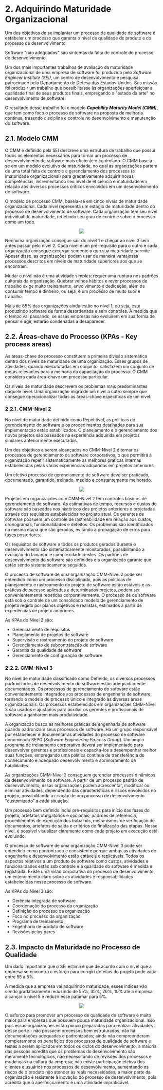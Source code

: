# 2. Adquirindo Maturidade Organizacional

Um dos objetivos de se implantar um processo de qualidade de software é estabeler um processo que garanta o nível de qualidade do produto e do processo de desenvolvimento.

Software "não adequados" são sintomas da falta de controle do processo de desenvolvimento.

Um dos mais importantes trabalhos de avaliação da maturidade organizacional de uma empresa de software foi produzido pelo _Software Engineer Institute (SEI)_, um centro de desenvolvimento e pesquisa patrocinado pelo Departamento de Defesa dos Estados Unidos. Sua missão foi produzir um trabalho que possibilitasse às organizações aperfeiçoar a qualidade final de seus produtos finais, empregando o "estado da arte" no desenvolvimento de software.

O resultado desse trabalho foi o modelo **_Capability Maturity Model (CMM)_**, que tem como foco o processo de software na proposta de melhoria contínua, trazendo disciplina e controle no desenvolvimento e manutenção do software.

## 2.1. Modelo CMM

O CMM é definido pela SEI descreve uma estrutura de trabalho que possui todos os elementos necessários para tornar um processo de desenvolvimento de software mais eficiente e controlado. O CMM baseia-se em um modelo evolutivo de maturidade, no qual as organizações partem de uma total falta de controle e gerenciamento dos processos (a imaturidade organizacional) para gradativamente adquirir novas competências, incrementando seu nível de eficiência e maturidade em relação aos diversos processos críticos envolvidos em um desenvolvimento de software.

O modelo de processo CMM, baseia-se em cinco níveis de maturidade organizacional. Cada nível representa um estágio de maturidade dentro do processo de desenvolvimento de software. Cada organização tem seu nível individual de maturidade, refletindo seu grau de controle sobre o processo como um todo.

<div align="center">
  <img src="books/alexandre_bartie/imgs/cmm.png" >
</div>

Nenhuma organização consegue sair do nível 1 e chegar ao nível 3 sem antes passar pelo nível 2. Cada nível é um pré-requisito para o outro e cada organização consegue excergar somente o que sua maturidade permite. Apesar disso, as organizações podem usar de maneira vantajosas processos descritos em níveis de maturidade superiores aos que se encontram. 


Mudar o nível não é uma atividade simples; requer uma ruptura nos padrões culturais da organização. Quebrar velhos hábitos e rever processos de trabalho exige muito treinamento, envolvimento e dedicação, além de consumir tempo e dinheiro, ou seja, é um processo de muito suor e trabalho.

Mais de 85% das organizações ainda estão no nível 1, ou seja, está produzindo software de forma desordenada e sem controles. À medida que o tempo vai passando, se essas empresas não evoluírem em sua forma de pensar e agir, estarão condenadas a desaparecer.

## 2.2. Áreas-chave do Processo (KPAs - Key process areas)

As áreas-chave do processo constituem a primeira divisão sistemática dentro dos níveis de maturidade de uma organização. Esses grupos de atividades, quando execututadas em conjunto, satisfazem um conjunto de metas relevantes para a melhoria da capacitação do processo. O CMM considera cada área-chave um processo particular.

Os níveis de maturidade descrevem os problemas mais predominantes daquele nível. Uma organização migra de um nível a outro sempre que consegue operacionalizar todas as áreas-chave específicas de um nível.

### 2.2.1. CMM-Nível 2

No nível de maturidade definido como Repetitível, as políticas de gerenciamento do software e os procedimentos detalhados para sua implementação estão estabilizados. O planejamento e o gerenciamento dos novos projetos são baseados na experiência adquirida em projetos similares anteriormente executados. 

Um dos objetivos a serem alcançados no CMM-Nível 2 é tornar os processos de gerenciamento de software corporativos, o que permitirá à organização repetir sistematicamente as melhores práticas internas estabelecidas pelas várias experiências adquiridas em projetos anteriores. 

Um efetivo processo de gerenciamento de software deve ser praticado, documentado, garantido, treinado, medido e constantemente melhorado.

<div align="center">
  <img src="books/alexandre_bartie/imgs/KPAs.png">
</div>

Projetos em organizações com CMM-Nível 2 têm controles básicos de gerenciamento de software. As estimativas de tempo, recursos e custos do software são baseadas nos históricos dos projetos anteriores e projetadas através dos requisitos estabelecidos no projeto atual. Os gerentes de software possuem um controle de rastreabilidade em relação aos custos, cronogramas, funcionalidades e defeitos. Os problemas são identificados na mesma etapa que são gerados, evitando a propagação de erros para fases posteriores.

Os requisitos de software e todos os produtos gerados durante o desenvolvimento são sistematicamente monitorados, possibilitando a evolução do tamanho e complexidade destes. Os padrões de desenvolvimento do software são definidos e a organização garante que estão sendo sistematicamente seguidos.

O processo de software de uma organização CMM-Nível 2 pode ser entendido como um processo disciplinado, pois as políticas de planejamento e rastreamento do projeto de software estão estáveis e as práticas de sucesso aplicadas a determinados projetos, podem ser convenientemente repetidas corporativamente. O processo de de software está sob o controle de um consolidado modelo de gerenciamento de projeto regido por planos objetivos e realistas, estimados a partir de experiências de projeto anteriores.

As KPAs do Nível 2 são:
* Gerenciamento de requisitos
* Planejamento de projetos de software
* Supervisão e rastreamento do projeto de software
* Gerenciamento de subcontratação de software
* Garantia da qualidade de software
* Gerenciamento de configuração de software

### 2.2.2. CMM-Nível 3

No nível de maturidade classificado como Definido, os diversos processos padronizados de desenvolvimento de software estão adequadamente documentados. Os processos de gerenciamento do software estão convenientemente integrados aos processos de engenharia de software, tornando o modelo de processo único e integrado às diversas áreas organizacionais. Os processos estabelecidos em organizações CMM-Nível 3 são usados e ajustados para auxiliar os gerentes e profissionais de software a ganharem mais produtividade.

A organização busca as melhores práticas de engenharia de software quando padronizam seus processos de software. Há um grupo responsável por estabelecer e documentar as atividades do processo de software denominado SEPG (_Software Engineering Process Group_). Um amplo programa de treinamento corporativo deverá ser implementado para desenvolver gerentes e profissionais e capacitá-los a desempenhar melhor suas funções, empregando uma política contínua de transferência do conhecimento e adequado desenvolvimento e aprimoramento de habilidades.

As organizações CMM-Nível 3 conseguem gerenciar processos dinâmicos de desenvolvimento de software. A partir de um processo padrão de desenvolvimento, essas organizações podem acrescentar, modificar ou eliminar atividades, dependendo das características e riscos envolvidos no projeto, possibilitando a criação de um processo de desenvolvimento "customizado" a cada situação. 

Um processo bem definido inclui pré-requisitos para início das fases do projeto, artefatos obrigatórios e opcionais, padrões de referência, procedimentos de execução dos trabalhos, mecanismos de verificação de documentos, artefatos de saída e critérios de finalização das etapas. Nesse nível, é possível visualizar claramente como cada projeto em execução está evoluindo.

O processo de software de uma organização CMM-Nível 3 pode ser entendido como padronizado e consistente porque ambas as atividades de engenharia e desenvolvimento estão estáveis e replicáveis. Todos os aspectos relativos a um produto de software como custos, atividades e funcionalidades estão sob controle e a qualidade do software é medida e registrada. Existe uma visão corporativa do processo de desenvolvimento, um entendimento claro sobre as atividades e responsabilidades estabelecidas nesse processo de software.

As KPAs do Nível 3 são:
* Gerência integrada de software
* Coordenação do processo da organização
* Definição do processo da organização
* Foco no processo da organização
* Programa de treinamento
* Engenharia de produto de software
* Revisões pelos pares

## 2.3. Impacto da Maturidade no Processo de Qualidade

Um dado importante que o SEI estima é que de acordo com o nível que a empresa se emcontra o esforço para corrgiri defeitos do projeto pode varia entre 55 a 5%.

A medida que a empresa vai adquirindo maturidade, esses índices vão sendo gradativamente reduzindo de 55%, 35%, 20%, 10% até a empresa alcançar o nível 5 e reduzir esse patamar para 5%.

<div align="center">
  <img src="books/alexandre_bartie/imgs/esforco.png" >
</div>

O esforço para promover um processo de qualidade de software é muito maior para empresas que possuem pouca maturidade organizacional. Isso pois essas organizações estão pouco preparadas para realizar atividades desse porte - não possuem processos bem estruturados, não há documentações adequadas e padronizadas; ainda não compreenderam completamente os benefícios dos processos de qualidade de software e testes a serem aplicados em todos os ciclos do desenvolvimento; a maioria das pessoas acredita que os problemas do desenvolvimento são meramente tecnológicos, não necessitando de revisões dos processos e mudanças na cultura da empresa; não existe participação efetiva dos clientes e usuários nos processos de desenvolvimento, aumentando os riscos de o produto não atender às reais necessidades; a maior parte da organização é resistente à inovação do processo de desenvolvimento, pois acredita que o aperfeiçoamento é uma atividade impraticável.